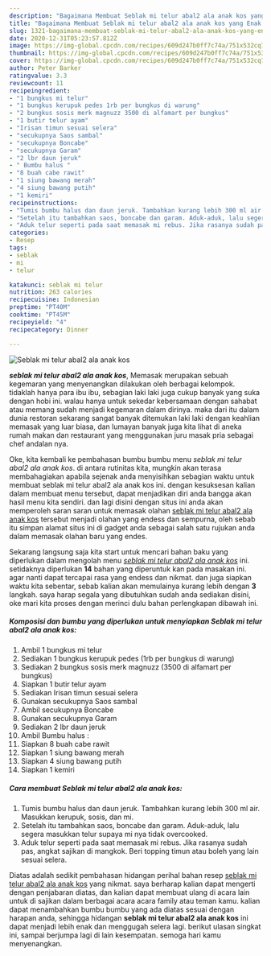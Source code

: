 ```yaml
---
description: "Bagaimana Membuat Seblak mi telur abal2 ala anak kos yang Enak Banget"
title: "Bagaimana Membuat Seblak mi telur abal2 ala anak kos yang Enak Banget"
slug: 1321-bagaimana-membuat-seblak-mi-telur-abal2-ala-anak-kos-yang-enak-banget
date: 2020-12-31T05:23:57.812Z
image: https://img-global.cpcdn.com/recipes/609d247b0ff7c74a/751x532cq70/seblak-mi-telur-abal2-ala-anak-kos-foto-resep-utama.jpg
thumbnail: https://img-global.cpcdn.com/recipes/609d247b0ff7c74a/751x532cq70/seblak-mi-telur-abal2-ala-anak-kos-foto-resep-utama.jpg
cover: https://img-global.cpcdn.com/recipes/609d247b0ff7c74a/751x532cq70/seblak-mi-telur-abal2-ala-anak-kos-foto-resep-utama.jpg
author: Peter Barker
ratingvalue: 3.3
reviewcount: 11
recipeingredient:
- "1 bungkus mi telur"
- "1 bungkus kerupuk pedes 1rb per bungkus di warung"
- "2 bungkus sosis merk magnuzz 3500 di alfamart per bungkus"
- "1 butir telur ayam"
- "Irisan timun sesuai selera"
- "secukupnya Saos sambal"
- "secukupnya Boncabe"
- "secukupnya Garam"
- "2 lbr daun jeruk"
- " Bumbu halus "
- "8 buah cabe rawit"
- "1 siung bawang merah"
- "4 siung bawang putih"
- "1 kemiri"
recipeinstructions:
- "Tumis bumbu halus dan daun jeruk. Tambahkan kurang lebih 300 ml air. Masukkan kerupuk, sosis, dan mi."
- "Setelah itu tambahkan saos, boncabe dan garam. Aduk-aduk, lalu segera masukkan telur supaya mi nya tidak overcooked."
- "Aduk telur seperti pada saat memasak mi rebus. Jika rasanya sudah pas, angkat sajikan di mangkok. Beri topping timun atau boleh yang lain sesuai selera."
categories:
- Resep
tags:
- seblak
- mi
- telur

katakunci: seblak mi telur 
nutrition: 263 calories
recipecuisine: Indonesian
preptime: "PT40M"
cooktime: "PT45M"
recipeyield: "4"
recipecategory: Dinner

---
```



![Seblak mi telur abal2 ala anak kos](https://img-global.cpcdn.com/recipes/609d247b0ff7c74a/751x532cq70/seblak-mi-telur-abal2-ala-anak-kos-foto-resep-utama.jpg)

<b><i>seblak mi telur abal2 ala anak kos</i></b>, Memasak merupakan sebuah kegemaran yang menyenangkan dilakukan oleh berbagai kelompok. tidaklah hanya para ibu ibu, sebagian laki laki juga cukup banyak yang suka dengan hobi ini. walau hanya untuk sekedar kebersamaan dengan sahabat atau memang sudah menjadi kegemaran dalam dirinya. maka dari itu dalam dunia restoran sekarang sangat banyak ditemukan laki laki dengan keahlian memasak yang luar biasa, dan lumayan banyak juga kita lihat di aneka rumah makan dan restaurant yang menggunakan juru masak pria sebagai chef andalan nya.

Oke, kita kembali ke pembahasan bumbu bumbu menu <i>seblak mi telur abal2 ala anak kos</i>. di antara rutinitas kita, mungkin akan terasa membahagiakan apabila sejenak anda menyisihkan sebagian waktu untuk membuat seblak mi telur abal2 ala anak kos ini. dengan kesuksesan kalian dalam membuat menu tersebut, dapat menjadikan diri anda bangga akan hasil menu kita sendiri. dan lagi disini dengan situs ini anda akan memperoleh saran saran untuk memasak olahan <u>seblak mi telur abal2 ala anak kos</u> tersebut menjadi olahan yang endess dan sempurna, oleh sebab itu simpan alamat situs ini di gadget anda sebagai salah satu rujukan anda dalam memasak olahan baru yang endes.




Sekarang langsung saja kita start untuk mencari bahan baku yang diperlukan dalam mengolah menu <u><i>seblak mi telur abal2 ala anak kos</i></u> ini. setidaknya diperlukan <b>14</b> bahan yang diperuntuk kan pada masakan ini. agar nanti dapat tercapai rasa yang endess dan nikmat. dan juga siapkan waktu kita sebentar, sebab kalian akan memulainya kurang lebih dengan <b>3</b> langkah. saya harap segala yang dibutuhkan sudah anda sediakan disini, oke mari kita proses dengan merinci dulu bahan perlengkapan dibawah ini.

<!--inarticleads1-->

##### Komposisi dan bumbu yang diperlukan untuk menyiapkan Seblak mi telur abal2 ala anak kos:

1. Ambil 1 bungkus mi telur
1. Sediakan 1 bungkus kerupuk pedes (1rb per bungkus di warung)
1. Sediakan 2 bungkus sosis merk magnuzz (3500 di alfamart per bungkus)
1. Siapkan 1 butir telur ayam
1. Sediakan Irisan timun sesuai selera
1. Gunakan secukupnya Saos sambal
1. Ambil secukupnya Boncabe
1. Gunakan secukupnya Garam
1. Sediakan 2 lbr daun jeruk
1. Ambil  Bumbu halus :
1. Siapkan 8 buah cabe rawit
1. Siapkan 1 siung bawang merah
1. Siapkan 4 siung bawang putih
1. Siapkan 1 kemiri




<!--inarticleads2-->

##### Cara membuat Seblak mi telur abal2 ala anak kos:

1. Tumis bumbu halus dan daun jeruk. Tambahkan kurang lebih 300 ml air. Masukkan kerupuk, sosis, dan mi.
1. Setelah itu tambahkan saos, boncabe dan garam. Aduk-aduk, lalu segera masukkan telur supaya mi nya tidak overcooked.
1. Aduk telur seperti pada saat memasak mi rebus. Jika rasanya sudah pas, angkat sajikan di mangkok. Beri topping timun atau boleh yang lain sesuai selera.




Diatas adalah sedikit pembahasan hidangan perihal bahan resep <u>seblak mi telur abal2 ala anak kos</u> yang nikmat. saya berharap kalian dapat mengerti dengan penjabaran diatas, dan kalian dapat membuat ulang di acara lain untuk di sajikan dalam berbagai acara acara family atau teman kamu. kalian dapat menambahkan bumbu bumbu yang ada diatas sesuai dengan harapan anda, sehingga hidangan <b>seblak mi telur abal2 ala anak kos</b> ini dapat menjadi lebih enak dan menggugah selera lagi. berikut ulasan singkat ini, sampai berjumpa lagi di lain kesempatan. semoga hari kamu menyenangkan.
